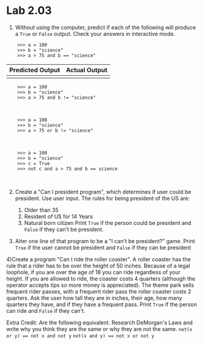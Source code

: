 # Lab 2.03

1) Without using the computer, predict if each of the following will produce a `True` or `False` output. Check your answers in interactive mode. 


```
    >>> a = 100
    >>> b = "science"
    >>> a > 75 and b == "science" 
```

| **Predicted Output** | **Actual Output** |
| -- | -- |
|  |  | |



```
    >>> a = 100
    >>> b = "science"
    >>> a > 75 and b != "science" 
```
<br>

  
```
    >>> a = 100
    >>> b = "science"
    >>> a > 75 or b != "science" 
```
<br>

  
```
    >>> a = 100
    >>> b = "science"
    >>> c = True
    >>> not c and a > 75 and b == science 
```
<br>


2) Create a "Can I president program", which determines if user could be president. Use user input. The rules for being president of the US are: 
    1. Older than 35
    2. Resident of US for 14 Years
    3. Natural born citizen
Print `True` if the person could be president and `False` if they can't be president. 

3) Alter one line of that program to be a "I can't be president?" game. Print `True` if the user cannot be president and `False` if they can be president

4)Create a program "Can I ride the roller coaster". A roller coaster has the rule that a rider has to be over the height of 50 inches. Because of a legal loophole, if you are over the age of 18 you can ride regardless of your height. If you are allowed to ride, the coaster costs 4 quarters (although the operator accepts tips so more money is appreciated). The theme park sells frequent rider passes, with a frequent rider pass the roller coaster costs 2 quarters. Ask the user how tall they are in inches, their age, how many quarters they have, and if they have a frequent pass. Print `True` if the person can ride and `False` if they can't. 


Extra Credit: Are the following equivalent. Research DeMorgan's Laws and write why you think they are the same or why they are not the same. 
`not(x or y) == not x and not y`
`not(x and y) == not x or not y`
